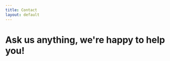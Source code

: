 ```yaml
---
title: Contact
layout: default
---
```

<h1>Ask us anything, we're happy to help you!</h1>

<section markdown="0">
	<script src="/assets/javascript/jquery.js"></script>
	<script type="text/javascript">
		//execute the function when the DOM is ready
		$(function() {
			//submit the form data
			$("#contactForm").submit(
					//submit handler
					function(event){ 
						// Stop form from submitting normally
						event.preventDefault();	
						// do some validation
						var $form = $( this ),
						url = $form.attr( "action" );

						//$( "#contactForm" ).serialize()
						var posting = $.post("mailto:contact@cyclone-project.eu");
						// somehow posting.done below or a callback function to the above method wont work
						var $inputs = $('#contactForm :input');

						var values = {};
						$inputs.each(function() {
							values[this.name] = $(this).val();
						});
						posting.always(function()
								{window.location ="mailto:contact@cyclone-project.eu?subject="+"CYCLONE Feedback from "+ values["name"]+"&body="+values["message"]+ "&cc=" + values["email"]}
						);
						$("#thankyou").html("<h2>Thank you for your message!</h2>");
					}
			);

		});
	</script>

	<form id="contactForm">
		<div class="form-group">
			<label for="name">Name</label>
			<input id="name" name="name" placeholder="Full Name" type="text" class="form-control">
		</div>
		<div class="form-group">
			<label for="name">E-mail</label>
			<input id="email" name="email" placeholder="E-mail Address" type="email" class="form-control">
		</div>
		<div class="form-group">
			<label for="name">Message</label>
			<textarea id="message" name="message" placeholder="Your Message to Us" class="form-control" rows="8"></textarea>
		</div>
		<div id="thankyou"></div>
		<button type="submit" class="btn btn-default">Send message</button>
	</form>
</section>
